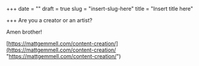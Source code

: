 +++
date = ""
draft = true
slug = "insert-slug-here"
title = "Insert title here"

+++
Are you a creator or an artist?

Amen brother!

[https://mattgemmell.com/content-creation/](https://mattgemmell.com/content-creation/ "https://mattgemmell.com/content-creation/")